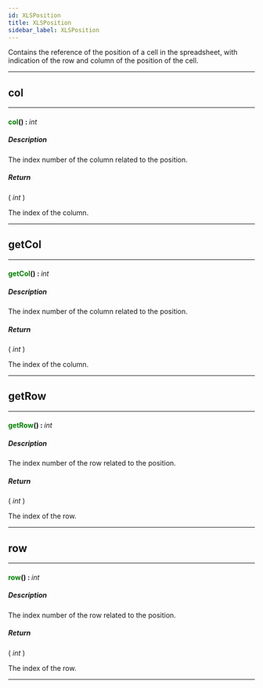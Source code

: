 ```yaml
---
id: XLSPosition
title: XLSPosition
sidebar_label: XLSPosition
---
```


Contains the reference of the position of a cell in the spreadsheet, with indication of the row and column of the position of the cell.

---

## col

---

#### <span style="color: #008000">col</span>() : <span style="font-weight: normal; font-style: italic;">int</span>
##### Description

The index number of the column related to the position.

##### Return

( _int_ )

The index of the column.

---

## getCol

---

#### <span style="color: #008000">getCol</span>() : <span style="font-weight: normal; font-style: italic;">int</span>
##### Description

The index number of the column related to the position.

##### Return

( _int_ )

The index of the column.

---

## getRow

---

#### <span style="color: #008000">getRow</span>() : <span style="font-weight: normal; font-style: italic;">int</span>
##### Description

The index number of the row related to the position.

##### Return

( _int_ )

The index of the row.

---

## row

---

#### <span style="color: #008000">row</span>() : <span style="font-weight: normal; font-style: italic;">int</span>
##### Description

The index number of the row related to the position.

##### Return

( _int_ )

The index of the row.

---

